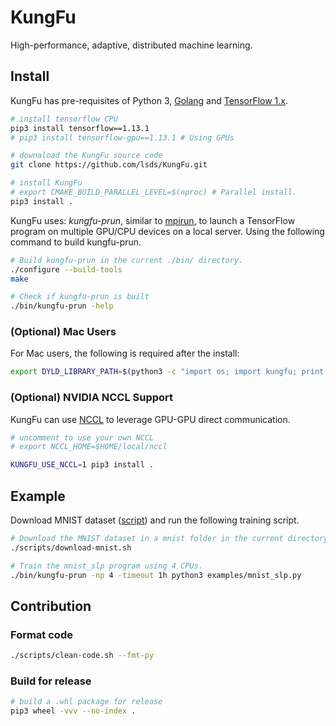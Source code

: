 # KungFu

High-performance, adaptive, distributed machine learning.

## Install

KungFu has pre-requisites of Python 3, [Golang](https://golang.org/dl/) and [TensorFlow 1.x](https://www.tensorflow.org/install/pip#older-versions-of-tensorflow).

```bash
# install tensorflow CPU
pip3 install tensorflow==1.13.1
# pip3 install tensorflow-gpu==1.13.1 # Using GPUs

# downaload the KungFu source code
git clone https://github.com/lsds/KungFu.git

# install KungFu
# export CMAKE_BUILD_PARALLEL_LEVEL=$(nproc) # Parallel install.
pip3 install .
```

KungFu uses: *kungfu-prun*, similar to [mpirun](https://horovod.readthedocs.io/en/latest/mpirun.html), to launch a TensorFlow program on multiple GPU/CPU devices on a local server.
Using the following command to build kungfu-prun.

```bash
# Build kungfu-prun in the current ./bin/ directory.
./configure --build-tools
make

# Check if kungfu-prun is built
./bin/kungfu-prun -help
```

### (Optional) Mac Users

For Mac users, the following is required after the install:

```bash
export DYLD_LIBRARY_PATH=$(python3 -c "import os; import kungfu; print(os.path.dirname(kungfu.__file__))")
```

### (Optional) NVIDIA NCCL Support

KungFu can use [NCCL](https://developer.nvidia.com/nccl) to leverage GPU-GPU direct communication.

```bash
# uncomment to use your own NCCL
# export NCCL_HOME=$HOME/local/nccl

KUNGFU_USE_NCCL=1 pip3 install .
```

## Example

Download MNIST dataset ([script](scripts/download-mnist.sh)) and run the following training script.

```bash
# Download the MNIST dataset in a mnist folder in the current directory.
./scripts/download-mnist.sh

# Train the mnist_slp program using 4 CPUs.
./bin/kungfu-prun -np 4 -timeout 1h python3 examples/mnist_slp.py
```

## Contribution

### Format code

```bash
./scripts/clean-code.sh --fmt-py
```

### Build for release

```bash
# build a .whl package for release
pip3 wheel -vvv --no-index .
```
